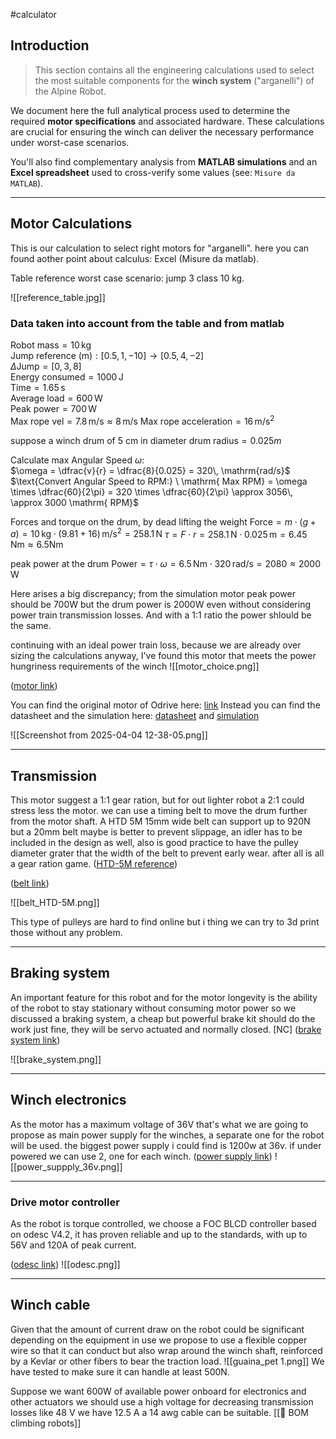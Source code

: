 #calculator

## Introduction

> This section contains all the engineering calculations used to select the most suitable components for the **winch system** ("arganelli") of the Alpine Robot.

We document here the full analytical process used to determine the required **motor specifications** and associated hardware. These calculations are crucial for ensuring the winch can deliver the necessary performance under worst-case scenarios.

You'll also find complementary analysis from **MATLAB simulations** and an **Excel spreadsheet** used to cross-verify some values (see: `Misure da MATLAB`).

--- 

## Motor Calculations

This is our calculation to select right motors for  "arganelli".
here you can found aother point about calculus: Excel (Misure da matlab).

Table reference worst case scenario: jump 3 class 10 kg.

![[reference_table.jpg]]

### Data taken into account from the table and from matlab

$\text{Robot mass} = 10\, \mathrm{kg}$  
$\text{Jump reference (m)}: [0.5, 1, -10] \rightarrow [0.5, 4, -2]$  
$\Delta \text{Jump} = [0, 3, 8]$  
$\text{Energy consumed} = 1000\, \mathrm{J}$  
$\text{Time} = 1.65\, \mathrm{s}$  
$\text{Average load} = 600\, \mathrm{W}$  
$\text{Peak power} = 700\, \mathrm{W}$  
$\text{Max rope vel} = 7.8\, \mathrm{m/s} \approx 8\, \mathrm{m/s}$ 
$\text{Max rope acceleration} = 16\, \mathrm{m/s}^2$

$\text{suppose a winch drum of 5 cm in diameter}$
$\text{drum radius} = 0.025 m$

$\text{Calculate max Angular Speed } \omega:$  
$\omega = \dfrac{v}{r} = \dfrac{8}{0.025} = 320\, \mathrm{rad/s}$
$\text{Convert Angular Speed to RPM:} \ \mathrm{ Max RPM} = \omega \times \dfrac{60}{2\pi} = 320 \times \dfrac{60}{2\pi} \approx 3056\, \approx 3000  \mathrm{ RPM}$

$\text{Forces and torque on the drum, by dead lifting the weight}$
$\text{Force} = m \cdot (g + a) = 10\, \mathrm{kg} \cdot (9.81 + 16)\, \mathrm{m/s^2} = 258.1\, \mathrm{N}$
$\tau = F \cdot r = 258.1\, \mathrm{N} \cdot 0.025\, \mathrm{m} = 6.45\, \mathrm{Nm} \approx 6.5  \mathrm{Nm}$

$\text{peak power at the drum}$
$\text{Power} = \tau \cdot \omega = 6.5\, \mathrm{Nm} \cdot 320\, \mathrm{rad/s} = 2080 \approx 2000\, \mathrm{W}$


Here arises a big discrepancy; from the simulation motor peak power should be 700W but the drum power is 2000W even without considering power train transmission losses. And with a 1:1 ratio the power shlould be the same.

continuing with an ideal power train loss, because we are already over sizing the calculations anyway, I've found this motor that meets the power hungriness requirements of the winch
![[motor_choice.png]]

([motor link](https://www.amazon.it/Dingln-Outrunner-Compatibile-Bilanciamento-Skateboard/dp/B08GWZV7XX/ref=sr_1_1_sspa?dib=eyJ2IjoiMSJ9.zRnsXJbSDBNHhbCPWiuuWNG-NQSjtbGCmGKcV9o69jGowmzJW2oldmW9fZFgN4QMu4amM1Q3BVLgMcyQtX5bp4FNYtfAVmg9TBUJZ4VYJNvz9Rlx0jb1dcbLvrp14ymipZmlZ6vqzrf9ga-Zjcc1Sc6SsutgULlGO-eU8iPuxQ5eE_dInWJb-PvbmSONyze8dY7coI7S22nuK_hOvuQnYvZquxpVu8MnywCm7uq7Ka8gGcVxW1K8u5KOMWwsXy-a0wY_EFS2xvwOgAgNpywt9ztmK65jCcBKjOdfvTrA-uQ.cN9p7v9RetkG4vxiTPCnl10qLSAYbvmHxUXgAqb3t6A&dib_tag=se&keywords=6384+120KV+BLDC&qid=1742896479&sr=8-1-spons&sp_csd=d2lkZ2V0TmFtZT1zcF9hdGY&psc=1))

You can find the original motor of Odrive here: [link](https://shop.odriverobotics.com/collections/motors/products/odrive-custom-motor-d6374-150kv)
Instead you can find the datasheet and the simulation here: [datasheet](https://docs.odriverobotics.com/v/latest/hardware/odrive-motors.html#d6374-150kv) and [simulation](https://docs.odriverobotics.com/v/latest/hardware/odrive-motors.html#d6374-150kv)


![[Screenshot from 2025-04-04 12-38-05.png]]

---
## Transmission

This motor suggest a 1:1 gear ration, but for out lighter robot a 2:1 could stress less the motor. we can use a timing belt to move the drum further from the motor shaft.
A HTD 5M  15mm wide belt can support up to 920N but a 20mm belt maybe is better to prevent slippage, an idler has to be included in the design as well, also is good practice to have the pulley diameter grater that the width of the belt to prevent early wear. after all is all a gear ration game.
([HTD-5M reference](https://www.tyma.eu/pdf/elatech-htd-5m-timing-belts.pdf?srsltid=AfmBOoqvrD9hQ6XPvBO5HT7VPnTQQhwGAuddtTdY99Ezh_RLl6LqRd2y))

([belt link](https://www.amazon.it/dp/B0D66MPMLX/ref=sspa_dk_hqp_detail_aax_0?psc=1&sp_csd=d2lkZ2V0TmFtZT1zcF9ocXBfc2hhcmVk))

![[belt_HTD-5M.png]]




This type of pulleys are hard to find online but i thing we can try to 3d print those without any problem. 

---
## Braking system

An important feature for this robot and for the motor longevity is the ability of the robot to stay stationary without consuming motor power so we discussed a braking system, a cheap but powerful brake kit should do the work just fine, they will be servo actuated and normally closed.  [NC]
([brake system link](https://www.amazon.it/bicicletta-meccanico-anteriore-posteriore-equitazione/dp/B0BTPBTRWZ/ref=sr_1_12?__mk_it_IT=%C3%85M%C3%85%C5%BD%C3%95%C3%91&crid=2706CBRONK2E&dib=eyJ2IjoiMSJ9._NwUE0GvqpW6cEZMUF9KM7E1EXPV0poo_vuuPL_tCbBG7LuavIDuHrxs4l2EF6iApadSmooWXlmmEWcG09NyE1dBtL2uvTNSQKK1IlaG_X5vZ41Bllb0xEjfa9WajkIB7N68Kn3TGNL5k9TK0T2DvesMWeV5OJrQHfArRvE9Gb9EaTMkOKaU4HW_x0y2fWtpmHXvW3nQvf9ZrxRHPZGfWiUQwv-I6qhczNPh2o9hu-93owU8C0qO8Wa6iRWRkjImhByEh1Wkad5XwkpAOctGTTSHQSlS0LQJBBuoBhzbwO8frdZyz3yGaLpqgl3gbG0XfE2T4vWWq7QzHkQygEUOvRnpQDrz8UWIHzCFrFGU77ja5CVfhVR164gx0cx8ilzjCtfMeyNPL5j7uH0jWstPx12LB4ideaFsE041k9n1sd9JEKiePa-m31XEpvxYeQCL.lC4ffUXE8f7wsNoI8tANl5n0WzfJGSlOUb0LnNAVyXM&dib_tag=se&keywords=Kit+freni+a+disco+meccanici+per+bicicletta&qid=1742899341&sprefix=kit+freni+a+disco+meccanici+per+bicicletta%2Caps%2C92&sr=8-12))

![[brake_system.png]]

---
## Winch electronics

As the motor has a maximum voltage of 36V that's what we are going to propose as main power supply for the winches, a separate one for the robot will be used. 
the biggest power supply i could find is 1200w at 36v. if under powered we can use 2, one for each winch.
([power supply link](https://www.amazon.it/Alimentatore-Trasformatore-Telecamera-Sicurezza-Dispositivo/dp/B0C2R2HS62/ref=sr_1_9?__mk_it_IT=%C3%85M%C3%85%C5%BD%C3%95%C3%91&crid=CB6KVSTORKR9&dib=eyJ2IjoiMSJ9.UnhK0YfdsgMP0AHob2rT1YQlgSfvcFRO0C5_sAXeRgSOE7AkkzzzwTKjhSA1YXDkdFGew_mn3cyOWTn58230Wb6BARFvMxOqzjzm1Sk-JuDHCS-AA01awPhIDqenWKPUVnKCrtJ7GlP7uSE_bFMn0Roy5qQN3cfV626KYI86R2VcL4sUIOg3Bv_8G1C8GkKHT61MxoSPo7ZK91VoKrKBlm8i7FRUnj7ah9Xvf2I9MaLH2nPKPQ2HEdX8riZiEi7otaw4cPVFK9ZHb5btgULb0SwIMxwn_ai1c79JcCW8sfFEQM2Ahltc6DsUE5rtbVAaJE_ghk1I26NucNGE0TU1u44H8jvw7qh26EX8SlaM8Yj4kIz3dkg0gRMMwWljcU0r72Kao5n4-2TcCCqesvBBSZ39RuS1XedTILkcZfZ2ULLbamd_oZdnJL-mILO6X34_.wKlzBA_5EoQKGBRYn19Ph83O5VbS-oOICnk76EvvOJw&dib_tag=se&keywords=power+supply+2000w+36v&qid=1742901222&sprefix=power+supply+2000w+36v%2Caps%2C97&sr=8-9))
![[power_suppply_36v.png]]

--- 
### Drive motor controller
As the robot is torque controlled, we choose a FOC BLCD controller based on odesc V4.2, it has proven reliable and up to the standards,  with up to 56V and 120A of peak current. 

([odesc link](https://www.amazon.it/gp/product/B0DYVLWJZS/ref=ewc_pr_img_2?smid=A38GRUO0066PF0&psc=1))
![[odesc.png]]


---
## Winch cable
Given that the amount of current draw on the robot could be significant depending on the equipment in use we propose to use a flexible copper wire so that it can conduct but also wrap around the winch shaft, reinforced by a Kevlar or other fibers to bear the traction load.
![[guaina_pet 1.png]]
We have tested to make sure it can handle at least 500N.


Suppose we want 600W of available power onboard for electronics and other actuators we should use a high voltage for decreasing transmission losses like 48 V we have  12.5 A  a 14 awg cable can be suitable.  [[🧾 BOM climbing robots]] 



